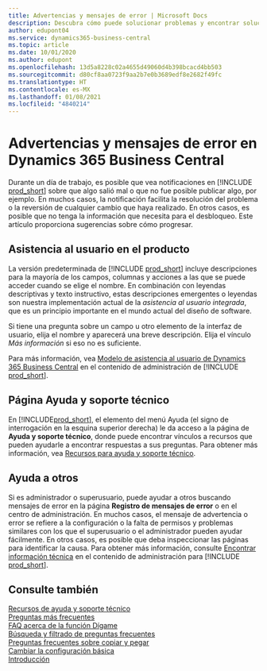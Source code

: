 ```yaml
---
title: Advertencias y mensajes de error | Microsoft Docs
description: Descubra cómo puede solucionar problemas y encontrar soluciones a los mensajes de error cuando trabaja en Business Central.
author: edupont04
ms.service: dynamics365-business-central
ms.topic: article
ms.date: 10/01/2020
ms.author: edupont
ms.openlocfilehash: 13d5a8228c02a4655d49060d4b398bcacd4bb503
ms.sourcegitcommit: d80cf8aa0723f9aa2b7e0b3689edf8e2682f49fc
ms.translationtype: HT
ms.contentlocale: es-MX
ms.lasthandoff: 01/08/2021
ms.locfileid: "4840214"
---
```

# <a name="warnings-and-error-messages-in-dynamics-365-business-central"></a>Advertencias y mensajes de error en Dynamics 365 Business Central

Durante un día de trabajo, es posible que vea notificaciones en [!INCLUDE [prod_short](includes/prod_short.md)] sobre que algo salió mal o que no fue posible publicar algo, por ejemplo. En muchos casos, la notificación facilita la resolución del problema o la reversión de cualquier cambio que haya realizado. En otros casos, es posible que no tenga la información que necesita para el desbloqueo. Este artículo proporciona sugerencias sobre cómo progresar.  

## <a name="in-product-user-assistance"></a>Asistencia al usuario en el producto

La versión predeterminada de [!INCLUDE [prod_short](includes/prod_short.md)] incluye descripciones para la mayoría de los campos, columnas y acciones a las que se puede acceder cuando se elige el nombre. En combinación con leyendas descriptivas y texto instructivo, estas descripciones emergentes o leyendas son nuestra implementación actual de la *asistencia al usuario integrada*, que es un principio importante en el mundo actual del diseño de software.  

Si tiene una pregunta sobre un campo u otro elemento de la interfaz de usuario, elija el nombre y aparecerá una breve descripción. Elija el vínculo *Más información* si eso no es suficiente.  

Para más información, vea [Modelo de asistencia al usuario de Dynamics 365 Business Central](/dynamics365/business-central/dev-itpro/user-assistance) en el contenido de administración de [!INCLUDE [prod_short](includes/prod_short.md)].  

## <a name="help-and-support-page"></a>Página Ayuda y soporte técnico

En [!INCLUDE[prod_short](includes/prod_short.md)], el elemento del menú Ayuda (el signo de interrogación en la esquina superior derecha) le da acceso a la página de **Ayuda y soporte técnico**, donde puede encontrar vínculos a recursos que pueden ayudarle a encontrar respuestas a sus preguntas. Para obtener más información, vea [Recursos para ayuda y soporte técnico](product-help-and-support.md).  

## <a name="help-others"></a>Ayuda a otros

Si es administrador o superusuario, puede ayudar a otros buscando mensajes de error en la página **Registro de mensajes de error** o en el centro de administración. En muchos casos, el mensaje de advertencia o error se refiere a la configuración o la falta de permisos y problemas similares con los que el superusuario o el administrador pueden ayudar fácilmente. En otros casos, es posible que deba inspeccionar las páginas para identificar la causa. Para obtener más información, consulte [Encontrar información técnica](/dynamics365/business-central/dev-itpro/administration/manage-technical-support#finding-technical-information) en el contenido de administración para [!INCLUDE [prod_short](includes/prod_short.md)].  

## <a name="see-also"></a>Consulte también

[Recursos de ayuda y soporte técnico](product-help-and-support.md)  
[Preguntas más frecuentes](across-faq.md)  
[FAQ acerca de la función Dígame](ui-search-faq.md)  
[Búsqueda y filtrado de preguntas frecuentes](ui-search-filter-faq.md)  
[Preguntas frecuentes sobre copiar y pegar](faq-copy-paste.yml)  
[Cambiar la configuración básica](ui-change-basic-settings.md)  
[Introducción](product-get-started.md)  
